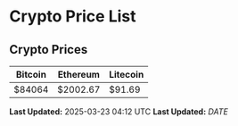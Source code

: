 # Crypto Price List

## Crypto Prices
| Bitcoin | Ethereum | Litecoin |
| ------- | -------- | -------- |
| $84064 | $2002.67 | $91.69 |
**Last Updated:** 2025-03-23 04:12 UTC
**Last Updated:** $DATE$
